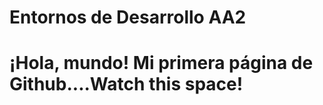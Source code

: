 <html>
 
  <body>
    <h1>Entornos de Desarrollo AA2<h1>
      <p>¡Hola, mundo!  Mi primera página de Github....Watch this space!</p>
      

